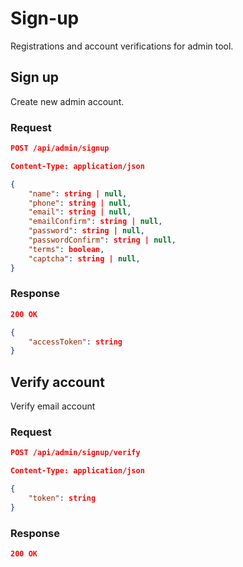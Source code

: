 # Sign-up

Registrations and account verifications for admin tool.

## Sign up

Create new admin account.

### Request

```json
POST /api/admin/signup

Content-Type: application/json

{
    "name": string | null,
    "phone": string | null,
    "email": string | null,
    "emailConfirm": string | null,
    "password": string | null,
    "passwordConfirm": string | null,
    "terms": boolean,
    "captcha": string | null,
}
```

### Response

```json
200 OK

{
    "accessToken": string
}
```

## Verify account

Verify email account

### Request

```json
POST /api/admin/signup/verify

Content-Type: application/json

{
    "token": string
}
```

### Response

```json
200 OK
```
